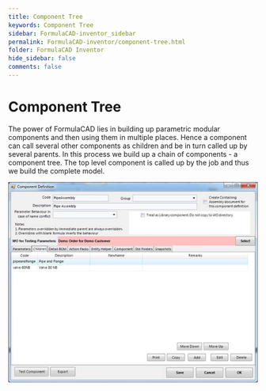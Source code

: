 ```yaml
---
title: Component Tree
keywords: Component Tree
sidebar: FormulaCAD-inventor_sidebar
permalink: FormulaCAD-inventor/component-tree.html
folder: FormulaCAD Inventor
hide_sidebar: false
comments: false
---
```

# Component Tree



The power of FormulaCAD lies in building up parametric modular components and then using them in multiple places. Hence a component can call several other components as children and be in turn called up by several parents. In this process we build up a chain of components - a component tree. The top level component is called up by the job and thus we build the complete model.

![](/images/component-tree.jpg)


